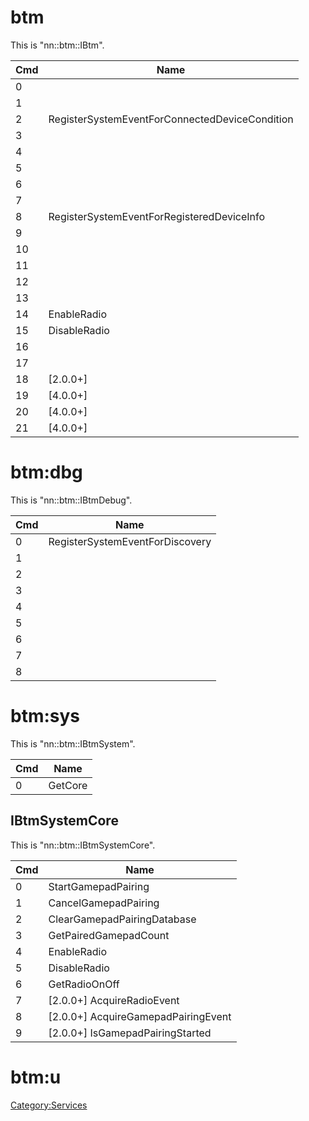 # btm

This is "nn::btm::IBtm".

| Cmd | Name                                           |
| --- | ---------------------------------------------- |
| 0   |                                                |
| 1   |                                                |
| 2   | RegisterSystemEventForConnectedDeviceCondition |
| 3   |                                                |
| 4   |                                                |
| 5   |                                                |
| 6   |                                                |
| 7   |                                                |
| 8   | RegisterSystemEventForRegisteredDeviceInfo     |
| 9   |                                                |
| 10  |                                                |
| 11  |                                                |
| 12  |                                                |
| 13  |                                                |
| 14  | EnableRadio                                    |
| 15  | DisableRadio                                   |
| 16  |                                                |
| 17  |                                                |
| 18  | \[2.0.0+\]                                     |
| 19  | \[4.0.0+\]                                     |
| 20  | \[4.0.0+\]                                     |
| 21  | \[4.0.0+\]                                     |

# btm:dbg

This is "nn::btm::IBtmDebug".

| Cmd | Name                            |
| --- | ------------------------------- |
| 0   | RegisterSystemEventForDiscovery |
| 1   |                                 |
| 2   |                                 |
| 3   |                                 |
| 4   |                                 |
| 5   |                                 |
| 6   |                                 |
| 7   |                                 |
| 8   |                                 |

# btm:sys

This is "nn::btm::IBtmSystem".

| Cmd | Name    |
| --- | ------- |
| 0   | GetCore |

## IBtmSystemCore

This is "nn::btm::IBtmSystemCore".

| Cmd | Name                                  |
| --- | ------------------------------------- |
| 0   | StartGamepadPairing                   |
| 1   | CancelGamepadPairing                  |
| 2   | ClearGamepadPairingDatabase           |
| 3   | GetPairedGamepadCount                 |
| 4   | EnableRadio                           |
| 5   | DisableRadio                          |
| 6   | GetRadioOnOff                         |
| 7   | \[2.0.0+\] AcquireRadioEvent          |
| 8   | \[2.0.0+\] AcquireGamepadPairingEvent |
| 9   | \[2.0.0+\] IsGamepadPairingStarted    |

# btm:u

[Category:Services](Category:Services "wikilink")
